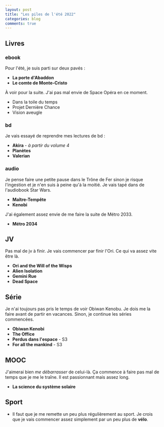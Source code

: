 ```yaml
---
layout: post
title: "Les piles de l'été 2022"
categories: blog
comments: true
---
```


## Livres

### ebook

Pour l'été, je suis parti sur deux pavés :

- **La porte d'Abaddon**
- **Le comte de Monte-Cristo**

À voir pour la suite. J'ai pas mal envie de Space Opéra en ce moment. 

- Dans la toile du temps
- Projet Dernière Chance
- Vision aveugle

### bd

Je vais essayé de reprendre mes lectures de bd : 

- **Akira** - *à partir du volume 4*
- **Planètes**
- **Valerian**

### audio

Je pense faire une petite pause dans le Trône de Fer sinon je risque l'ingestion et je n'en suis à peine qu'à la moitié. Je vais tapé dans de l'audiobook Star Wars. 

- **Maître-Tempête**
- **Kenobi**

J'ai également assez envie de me faire la suite de Métro 2033.

- **Métro 2034**

## JV

Pas mal de jv à finir. Je vais commencer par finir l'Ori. Ce qui va assez vite être là.

- **Ori and the Will of the Wisps**
- **Alien Isolation**
- **Gemini Rue**
- **Dead Space**

## Série

Je n'ai toujours pas pris le temps de voir Obiwan Kenobu. Je dois me la faire avant de partir en vacances. Sinon, je continue les séries commencées. 

- **Obiwan Kenobi**
- **The Office**
- **Perdus dans l'espace** - S3
- **For all the mankind** - S3

## MOOC

J'aimerai bien *me débarrasser* de celui-là. Ça commence à faire pas mal de temps que je me le traîne. Il est passionnant mais assez long. 

- **La science du système solaire**

## Sport

- Il faut que je me remette un peu plus régulièrement au sport. Je crois que je vais commencer assez simplement par un peu plus de **vélo**. 